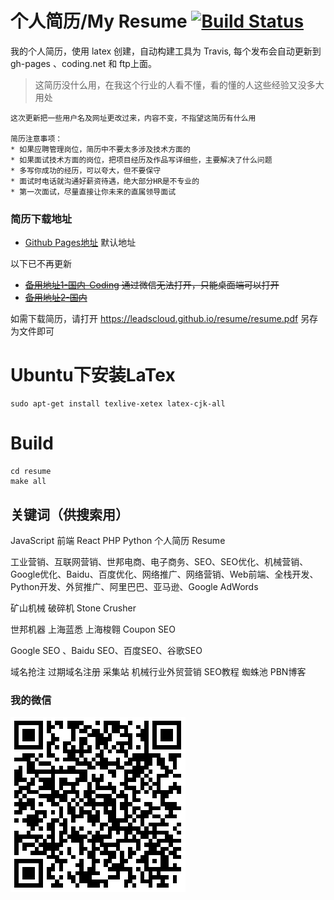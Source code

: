 # 个人简历/My Resume [![Build Status](https://travis-ci.org/leadscloud/resume.svg?branch=master)](https://travis-ci.org/leadscloud/resume)

我的个人简历，使用 latex 创建，自动构建工具为 Travis, 每个发布会自动更新到 gh-pages 、coding.net 和 ftp上面。

> 这简历没什么用，在我这个行业的人看不懂，看的懂的人这些经验又没多大用处

    这次更新把一些用户名及网址更改过来，内容不变，不指望这简历有什么用

    简历注意事项：
    * 如果应聘管理岗位，简历中不要太多涉及技术方面的
    * 如果面试技术方面的岗位，把项目经历及作品写详细些，主要解决了什么问题
    * 多写你成功的经历，可以夸大，但不要保守
    * 面试时电话就沟通好薪资待遇，绝大部分HR是不专业的
    * 第一次面试，尽量直接让你未来的直属领导面试

### 简历下载地址

* [Github Pages地址](https://leadscloud.github.io/resume/resume.pdf) 默认地址

以下已不再更新

* ~~[备用地址1-国内-Coding](http://yzv.coding.me/resume/resume.pdf) 通过微信无法打开，只能桌面端可以打开~~
* ~~[备用地址2-国内](http://www.shibangsoft.com/resume.pdf)~~

如需下载简历，请打开
https://leadscloud.github.io/resume/resume.pdf
另存为文件即可

# Ubuntu下安装LaTex

```
sudo apt-get install texlive-xetex latex-cjk-all
```

# Build

```
cd resume
make all
```

## 关键词（供搜索用）

JavaScript 前端 React PHP Python 个人简历 Resume

工业营销、互联网营销、世邦电商、电子商务、SEO、SEO优化、机械营销、Google优化、Baidu、百度优化、网络推广、网络营销、Web前端、全栈开发、Python开发、外贸推广、阿里巴巴、亚马逊、Google AdWords

矿山机械 破碎机 Stone Crusher

世邦机器 上海蓝悉 上海梭翱 Coupon SEO

Google SEO 、Baidu SEO、百度SEO、谷歌SEO

域名抢注  过期域名注册  采集站  机械行业外贸营销 SEO教程 蜘蛛池 PBN博客


### 我的微信
![我的微信](resume/weixin.png)
